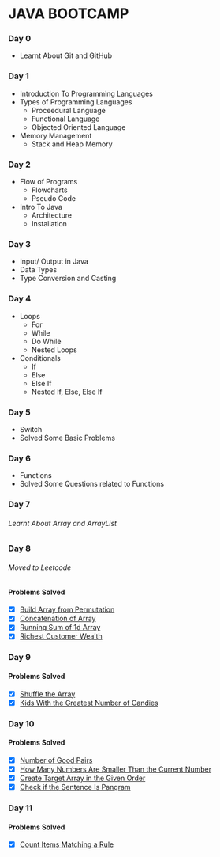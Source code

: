 # JAVA BOOTCAMP

### Day 0

- Learnt About Git and GitHub

### Day 1

- Introduction To Programming Languages
- Types of Programming Languages
  - Proceedural Language
  - Functional Language
  - Objected Oriented Language
- Memory Management
  - Stack and Heap Memory

### Day 2

- Flow of Programs
  - Flowcharts
  - Pseudo Code
- Intro To Java
  - Architecture
  - Installation

### Day 3

- Input/ Output in Java
- Data Types
- Type Conversion and Casting

### Day 4

- Loops
  - For
  - While
  - Do While
  - Nested Loops
- Conditionals
  - If
  - Else
  - Else If
  - Nested If, Else, Else If

### Day 5

- Switch
- Solved Some Basic Problems

### Day 6

- Functions
- Solved Some Questions related to Functions

### Day 7

###### Learnt About Array and ArrayList

### Day 8

###### Moved to Leetcode

#### Problems Solved

- [x] [Build Array from Permutation](https://leetcode.com/problems/build-array-from-permutation/)
- [x] [Concatenation of Array](https://leetcode.com/problems/concatenation-of-array/)
- [x] [Running Sum of 1d Array](https://leetcode.com/problems/running-sum-of-1d-array/)
- [x] [Richest Customer Wealth](https://leetcode.com/problems/richest-customer-wealth/)

### Day 9

#### Problems Solved

- [x] [Shuffle the Array](https://leetcode.com/problems/shuffle-the-array/)
- [x] [Kids With the Greatest Number of Candies](https://leetcode.com/problems/kids-with-the-greatest-number-of-candies/)

### Day 10

#### Problems Solved

- [x] [Number of Good Pairs](https://leetcode.com/problems/number-of-good-pairs/)
- [x] [How Many Numbers Are Smaller Than the Current Number](https://leetcode.com/problems/how-many-numbers-are-smaller-than-the-current-number/)
- [x] [Create Target Array in the Given Order](https://leetcode.com/problems/create-target-array-in-the-given-order/)
- [x] [Check if the Sentence Is Pangram](https://leetcode.com/problems/check-if-the-sentence-is-pangram/)

### Day 11

#### Problems Solved

- [x] [Count Items Matching a Rule](https://leetcode.com/problems/count-items-matching-a-rule/)
